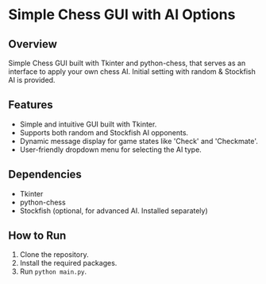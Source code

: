 # Simple Chess GUI with AI Options

## Overview
Simple Chess GUI built with Tkinter and python-chess, that serves as an interface to apply your own chess AI.
Initial setting with random & Stockfish AI is provided.

## Features
- Simple and intuitive GUI built with Tkinter.
- Supports both random and Stockfish AI opponents.
- Dynamic message display for game states like 'Check' and 'Checkmate'.
- User-friendly dropdown menu for selecting the AI type.

## Dependencies
- Tkinter
- python-chess
- Stockfish (optional, for advanced AI. Installed separately)

## How to Run
1. Clone the repository.
2. Install the required packages.
3. Run `python main.py`.
